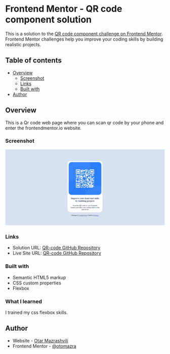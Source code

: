 # Frontend Mentor - QR code component solution

This is a solution to the [QR code component challenge on Frontend Mentor](https://www.frontendmentor.io/challenges/qr-code-component-iux_sIO_H). Frontend Mentor challenges help you improve your coding skills by building realistic projects. 

## Table of contents

- [Overview](#overview)
  - [Screenshot](#screenshot)
  - [Links](#links)
  - [Built with](#built-with)
- [Author](#author)
## Overview

This is a Qr code web page where you can scan qr code by your phone and enter the frontendmentor.io website.

### Screenshot

![](./screenshot.png)


### Links

- Solution URL: [QR-code GitHub Repository](https://github.com/otomazra/QR-code)
- Live Site URL: [QR-code GitHub Repository](https://otomazra.github.io/QR-code)

### Built with

- Semantic HTML5 markup
- CSS custom properties
- Flexbox


### What I learned

I trained my css flexbox skills.


## Author

- Website - [Otar Mazrashvili](https://otomazra.github.io/personal-website-bootstrap)
- Frontend Mentor - [@otomazra](https://www.frontendmentor.io/profile/otomazra)

